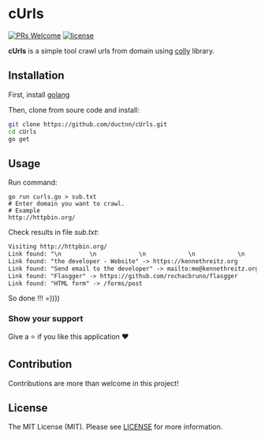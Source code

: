 # cUrls

[![PRs Welcome](https://img.shields.io/badge/PRs-welcome-brightgreen.svg?style=flat-square)](https://github.com/ductnn/cUrls/pulls)
[![license](https://img.shields.io/badge/license-MIT-blue.svg)](LICENSE)

**cUrls** is a simple tool crawl urls from domain using [colly](https://github.com/gocolly/colly)
library.

## Installation

First, install [golang](https://go.dev/doc/install)

Then, clone from soure code and install:

```sh
git clone https://github.com/ductnn/cUrls.git
cd cUrls
go get
```

## Usage

Run command:

```
go run curls.go > sub.txt
# Enter domain you want to crawl.
# Example
http://httpbin.org/
```

Check results in file *sub.txt*:

```txt
Visiting http://httpbin.org/
Link found: "\n        \n            \n            \n            \n        \n    " -> https://github.com/requests/httpbin
Link found: "the developer - Website" -> https://kennethreitz.org
Link found: "Send email to the developer" -> mailto:me@kennethreitz.org
Link found: "Flasgger" -> https://github.com/rochacbruno/flasgger
Link found: "HTML form" -> /forms/post
```

So done !!! =))))

### Show your support
Give a ⭐ if you like this application ❤️

## Contribution
Contributions are more than welcome in this project!

## License
The MIT License (MIT). Please see [LICENSE](LICENSE) for more information.
